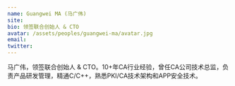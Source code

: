 ```yaml
---
name: Guangwei MA (马广伟)
site: 
bio: 领签联合创始人 & CTO
avatar: /assets/peoples/guangwei-ma/avatar.jpg
email: 
twitter: 
---
```


马广伟，领签联合创始人 & CTO。10+年CA行业经验，曾任CA公司技术总监，负责产品研发管理，精通C/C++，熟悉PKI/CA技术架构和APP安全技术。
